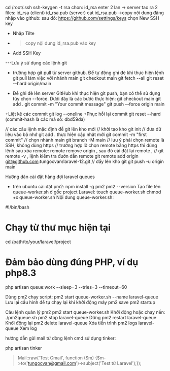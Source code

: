 cd /root/.ssh
ssh-keygen -t rsa
chon: id_rsa
enter 2 lan -> server tao ra 2 files: id_rsa (client)  id_rsa.pub (server)
cat id_rsa.pub ->copy nội dung
đăng nhập vào github: 
sau đó: https://github.com/settings/keys
chọn New SSH key
+ Nhập Tilte
+ >copy nội dung id_rsa.pub vào key
+ Add SSH Key


---Lưu ý sử dụng các lệnh git
+ trường hợp git pull từ server github. Để tự động ghi đè khi thực hiện lệnh git pull
làm việc với nhánh main
git checkout main
git fetch --all
git reset --hard origin/main

+ Để ghi đè lên server GitHub khi thực hiện git push, bạn có thể sử dụng tùy chọn --force. Dưới đây là các bước thực hiện:
git checkout main
git add .
git commit -m "Your commit message"
git push --force origin main

 +Liệt kê các commit
git log --oneline
+Phục hồi lại commit
git reset --hard <commit-hash> (commit-hash là các mã số: dbd59da)


// các câu lệnh mặc định để git lên kho mới
// khởi tạo kho
git init 
// đưa dữ liệu vào bộ nhớ
git add .
thực hiện cập nhật mới
git commit -m "first commit"
// chọn nhánh main
git branch -M main
// lưu ý phải chọn remote là SSH, không dùng https
// trường hợp lỡ chọn remote bằng https thì dùng lệnh sau xóa remote: remote remove origin , sau đó cài đặt lại remote , 
// git remote -v , lệnh kiểm tra đườn dẫn remote
git remote add origin git@github.com:tungocvan/laravel-12.git
// đẩy lên kho git
git push -u origin main

Hướng dãn cài đặt hàng đợi laravel queues
- trên ubuntu cài đặt pm2:
npm install -g pm2
pm2 --version
Tạo file tên queue-worker.sh ở gốc project Laravel:
touch queue-worker.sh
chmod +x queue-worker.sh
Nội dung queue-worker.sh:

#!/bin/bash
# Chạy từ thư mục hiện tại
cd /path/to/your/laravel/project
# Đảm bảo dùng đúng PHP, ví dụ php8.3
php artisan queue:work --sleep=3 --tries=3 --timeout=60

Dùng pm2 chạy script:
pm2 start queue-worker.sh --name laravel-queue
Lưu lại cấu hình để tự chạy lại khi khởi động máy
pm2 save
pm2 startup

Câu lệnh quản lý pm2
pm2 start queue-worker.sh	Khởi động
hoặc chạy nền: ./pm2queue.sh
pm2 stop laravel-queue	Dừng
pm2 restart laravel-queue	Khởi động lại
pm2 delete laravel-queue	Xóa tiến trình
pm2 logs laravel-queue	Xem log


hướng dẫn gửi mail từ dòng lệnh cmd sử dụng tinker:

php artisan tinker
> Mail::raw('Test Gmail', function ($m) {$m->to('tungocvan@gmail.com')->subject('Test từ Laravel');});